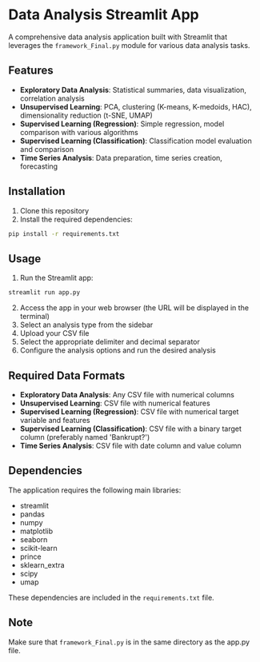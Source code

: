 # Data Analysis Streamlit App

A comprehensive data analysis application built with Streamlit that leverages the `framework_Final.py` module for various data analysis tasks.

## Features

- **Exploratory Data Analysis**: Statistical summaries, data visualization, correlation analysis
- **Unsupervised Learning**: PCA, clustering (K-means, K-medoids, HAC), dimensionality reduction (t-SNE, UMAP)
- **Supervised Learning (Regression)**: Simple regression, model comparison with various algorithms
- **Supervised Learning (Classification)**: Classification model evaluation and comparison
- **Time Series Analysis**: Data preparation, time series creation, forecasting

## Installation

1. Clone this repository
2. Install the required dependencies:

```bash
pip install -r requirements.txt
```

## Usage

1. Run the Streamlit app:

```bash
streamlit run app.py
```

2. Access the app in your web browser (the URL will be displayed in the terminal)
3. Select an analysis type from the sidebar
4. Upload your CSV file
5. Select the appropriate delimiter and decimal separator
6. Configure the analysis options and run the desired analysis

## Required Data Formats

- **Exploratory Data Analysis**: Any CSV file with numerical columns
- **Unsupervised Learning**: CSV file with numerical features
- **Supervised Learning (Regression)**: CSV file with numerical target variable and features
- **Supervised Learning (Classification)**: CSV file with a binary target column (preferably named 'Bankrupt?')
- **Time Series Analysis**: CSV file with date column and value column

## Dependencies

The application requires the following main libraries:
- streamlit
- pandas
- numpy
- matplotlib
- seaborn
- scikit-learn
- prince
- sklearn_extra
- scipy
- umap

These dependencies are included in the `requirements.txt` file.

## Note

Make sure that `framework_Final.py` is in the same directory as the app.py file.